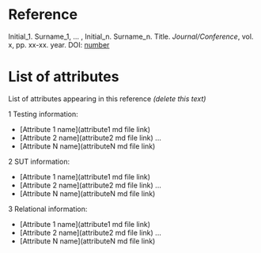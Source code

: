 # Reference

Initial_1. Surname_1, ... , Initial_n. Surname_n. Title. *Journal/Conference*, vol. x, pp. xx-xx. year. DOI: [number](https://www.doi.org/)

# List of attributes

List of attributes appearing in this reference *(delete this text)*

1 Testing information:
* [Attribute 1 name](attribute1 md file link)
* [Attribute 2 name](attribute2 md file link)
...
* [Attribute N name](attributeN md file link)

2 SUT information:
* [Attribute 1 name](attribute1 md file link)
* [Attribute 2 name](attribute2 md file link)
...
* [Attribute N name](attributeN md file link)

3 Relational information:
* [Attribute 1 name](attribute1 md file link)
* [Attribute 2 name](attribute2 md file link)
...
* [Attribute N name](attributeN md file link)
